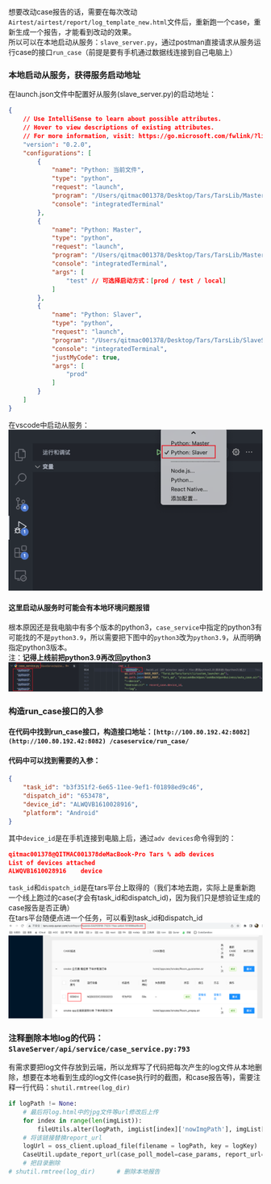 想要改动case报告的话，需要在每次改动`Airtest/airtest/report/log_template_new.html`文件后，重新跑一个case，重新生成一个报告，才能看到改动的效果。<br />所以可以在本地启动从服务：`slave_server.py`，通过postman直接请求从服务运行case的接口`run_case`（前提是要有手机通过数据线连接到自己电脑上）
### 本地启动从服务，获得服务启动地址
在launch.json文件中配置好从服务(slave_server.py)的启动地址：
```json
{
    // Use IntelliSense to learn about possible attributes.
    // Hover to view descriptions of existing attributes.
    // For more information, visit: https://go.microsoft.com/fwlink/?linkid=830387
    "version": "0.2.0",
    "configurations": [
        {
            "name": "Python: 当前文件",
            "type": "python",
            "request": "launch",
            "program": "/Users/qitmac001378/Desktop/Tars/TarsLib/MasterServer/master_server.py",
            "console": "integratedTerminal"
        },
        {
            "name": "Python: Master",
            "type": "python",
            "request": "launch",
            "program": "/Users/qitmac001378/Desktop/Tars/TarsLib/MasterServer/master_server.py",
            "console": "integratedTerminal",
            "args": [
                "test" // 可选择启动方式：[prod / test / local]
            ]
        },
        {
            "name": "Python: Slaver",
            "type": "python",
            "request": "launch",
            "program": "/Users/qitmac001378/Desktop/Tars/TarsLib/SlaveServer/slave_server.py",
            "console": "integratedTerminal",
            "justMyCode": true,
            "args": [
                "prod"
            ]
        }
    ]
}
```
在vscode中启动从服务：<br />![image.png](../../../images/3edb27a278c7fc3c4ae6e59f487d3238.png)
#### 这里启动从服务时可能会有本地环境问题报错
根本原因还是我电脑中有多个版本的python3，`case_service`中指定的python3有可能找的不是`python3.9`，所以需要把下图中的`python3`改为`python3.9`，从而明确指定python3版本。<br />注：**记得上线前把python3.9再改回python3**<br />![image.png](../../../images/ca63ac220f137e1dc0e7dd7464fa7d45.png)
### 构造run_case接口的入参
#### 在代码中找到run_case接口，构造接口地址：`[http://100.80.192.42:8082](http://100.80.192.42:8082) /caseservice/run_case/`
#### 代码中可以找到需要的入参：
```json
{
    "task_id": "b3f351f2-6e65-11ee-9ef1-f01898ed9c46",
    "dispatch_id": "653478",
    "device_id": "ALWQVB1610028916",
    "platform": "Android"
}
```
其中`device_id`是在手机连接到电脑上后，通过`adv devices`命令得到的：
```json
qitmac001378@QITMAC001378deMacBook-Pro Tars % adb devices
List of devices attached
ALWQVB1610028916	device
```
`task_id`和`dispatch_id`是在tars平台上取得的（我们本地去跑，实际上是重新跑一个线上跑过的case(才会有task_id和dispatch_id)，因为我们只是想验证生成的case报告是否正确）<br />在tars平台随便点进一个任务，可以看到task_id和dispatch_id<br />![image.png](../../../images/af899f804cccdaf834e3ca984a5f6fd1.png)
### 注释删除本地log的代码：`SlaveServer/api/service/case_service.py:793`
有需求要把log文件存放到云端，所以龙辉写了代码把每次产生的log文件从本地删除，想要在本地看到生成的log文件(case执行时的截图，和case报告等)，需要注释一行代码：`shutil.rmtree(log_dir)`
```python
if logPath != None:
    # 最后将log.html中的jpg文件等url修改后上传
    for index in range(len(imgList)):
        fileUtils.alter(logPath, imgList[index]['nowImgPath'], imgList[index]['ossImgPath'])
    # 将该链接替换report_url
    logUrl = oss_client.upload_file(filename = logPath, key = logKey)
    CaseUtil.update_report_url(case_poll_model=case_params, report_url=logUrl)
    # 把目录删除
# shutil.rmtree(log_dir)      # 删除本地报告
```
